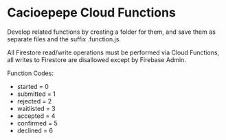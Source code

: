 # Cacioepepe Cloud Functions

Develop related functions by creating a folder for them, and save them as separate files and the suffix .function.js.

All Firestore read/write operations must be performed via Cloud Functions, all writes to Firestore are disallowed except by Firebase Admin.

Function Codes:
- started = 0
- submitted = 1
- rejected = 2
- waitlisted = 3
- accepted = 4
- confirmed = 5
- declined = 6
